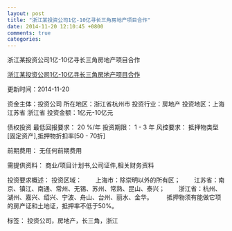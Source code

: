 ```yaml
---
layout: post
title: "浙江某投资公司1亿-10亿寻长三角房地产项目合作"
date: 2014-11-20 12:10:45 +0800
comments: true
categories: 
---
```

浙江某投资公司1亿-10亿寻长三角房地产项目合作

[浙江某投资公司1亿-10亿寻长三角房地产项目合作](http://zijin.trjcn.com/detail_246325.html)

更新时间：2014-11-20

资金主体：投资公司
所在地区：浙江省杭州市
投资行业：房地产
投资地区：上海 江苏省 浙江省
投资金额：1亿元-10亿元

债权投资
最低回报要求：
                            20 %/年
                                                                                投资期限：
                            1 - 3 年
                                                                                                                                        风控要求：
                            抵押物类型[固定资产],抵押物折扣率[50 - 70折]

前期费用：
无任何前期费用

需提供资料：
商业/项目计划书,公司证件,相关财务资料

投资要求概述：
投资区域：
　　上海市：除崇明以外的所有区；
　　江苏省：南京、镇江、南通、常州、无锡、苏州、常熟、昆山、泰兴；
　　浙江省：杭州、湖州、嘉兴、绍兴、宁波、舟山、台州、丽水、金华。
　　抵押物须有能做它项的房产证和土地证，抵押率不低于50%。

标签：
投资公司，房地产，长三角，浙江

